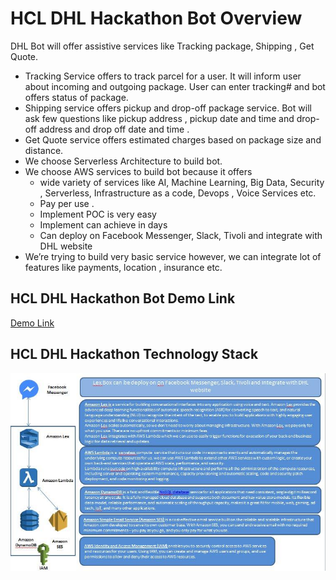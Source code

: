 # HCL DHL Hackathon Bot Overview
DHL Bot will offer assistive services like Tracking package, Shipping , Get Quote.
+ Tracking Service offers to track parcel for a user. It will inform user about incoming and outgoing package. User can enter tracking# and bot offers status of package.
+ Shipping service offers pickup and drop-off package service. Bot will ask few questions like pickup address , pickup date and time and drop-off address and drop off date and time .
+ Get Quote service offers estimated charges based on package size and distance.
+ We choose Serverless Architecture to build bot.
+ We choose AWS services to build bot because it offers
    - wide variety of services like AI, Machine Learning, Big Data, Security , Serverless, Infrastructure as a code, Devops , Voice Services  etc.
    - Pay per use .
    - Implement POC is very easy
    - Implement can achieve in days
    - Can deploy on Facebook Messenger, Slack, Tivoli and integrate with DHL website
+ We’re trying to build very basic service however, we can integrate lot of features like payments, location , insurance etc.

## HCL DHL Hackathon Bot Demo Link
[Demo Link](	https://dhl-pipeline-1oylq1kfcgpix-webappbucket-14g285dcv3ey5.s3.amazonaws.com/index.html)

## HCL DHL Hackathon Technology Stack
![Technical Stack](https://github.com/kanthedgaurav/HCL_DHL_Bot/blob/master/img/Technical%20Stack.jpg)
